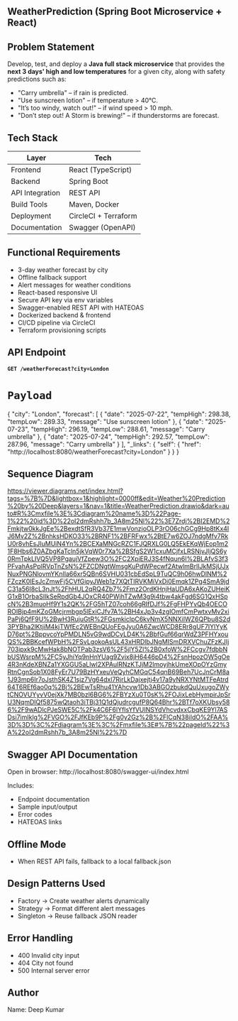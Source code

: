 ##  WeatherPrediction (Spring Boot Microservice + React)

## Problem Statement

Develop, test, and deploy a **Java full stack microservice** that provides the **next 3 days' high and low temperatures** for a given city, along with safety predictions such as:
- "Carry umbrella" – if rain is predicted.
- "Use sunscreen lotion" – if temperature > 40°C.
- "It’s too windy, watch out!" – if wind speed > 10 mph.
- "Don’t step out! A Storm is brewing!" – if thunderstorms are forecast.


## Tech Stack

| Layer          | Tech                         |
|----------------|------------------------------|
| Frontend       | React (TypeScript)           |
| Backend        | Spring Boot                  |
| API Integration| REST API                     |
| Build Tools    | Maven, Docker                |
| Deployment     | CircleCI + Terraform         |
| Documentation  | Swagger (OpenAPI)            |

## Functional Requirements

- 3-day weather forecast by city  
- Offline fallback support  
- Alert messages for weather conditions  
- React-based responsive UI  
- Secure API key via env variables  
- Swagger-enabled REST API with HATEOAS  
- Dockerized backend & frontend  
- CI/CD pipeline via CircleCI  
- Terraform provisioning scripts

## API Endpoint

**`GET /weatherForecast?city=London`**

# `Payload`
{
    "city": "London",
    "forecast": [
        {
            "date": "2025-07-22",
            "tempHigh": 298.38,
            "tempLow": 289.33,
            "message": "Use sunscreen lotion"
        },
        {
            "date": "2025-07-23",
            "tempHigh": 296.19,
            "tempLow": 288.61,
            "message": "Carry umbrella"
        },
        {
            "date": "2025-07-24",
            "tempHigh": 292.57,
            "tempLow": 287.96,
            "message": "Carry umbrella"
        }
    ],
    "_links": {
        "self": {
            "href": "http://localhost:8080/weatherForecast?city=London"
        }
    }
}


## Sequence Diagram
https://viewer.diagrams.net/index.html?tags=%7B%7D&lightbox=1&highlight=0000ff&edit=Weather%20Prediction%20by%20Deep&layers=1&nav=1&title=WeatherPrediction.drawio&dark=auto#R%3Cmxfile%3E%3Cdiagram%20name%3D%22Page-1%22%20id%3D%22oI2dmRshh7b_3A8m25Nl%22%3E7Zrdj%2BI2EMD%2Fmkjtw0kkJgEe%2BexdtSfR3Vb37E1mwVonzjoOLP3rO06chGCg9Hp8tKx4IJ6Mv2Z%2BnhksHDKO33%2BRNF1%2BFRFwx%2BtE7w6ZOJ7ndgMfv7RkU0r8vhEsJIuMUiN4Yn%2BCEXaMNGcRZC1FJQRXLG0LQ5EkEKqWjEop1m21F8Hbs6Z0AZbgKaTcln5jkVqW0r7Xa%2BSfgS2W1cxuMCjfxLRSNjvJljQS6y0RmTpkLIVQ5VP8PgaujVfZpew3O%2FC2XpiERJ3S4fNqun6I%2BLAfvS3f3PFvahAsPplRVpTnZsN%2FZCDNgtWmsgKuPdWPecwf2AtwlmBrlIJkMSjUJxNuxPNGNlovmYKnlIa66xr5QBn6SVHU031cbEdSpL9TuQC9h06hwDlNM%2FZczK0lEsJcZmwFj5CVfGipyJWeb1z7XQtTIRVKMiVxDi0Emqk1ZPg4SmA9jdC31a56I8cL3nJt%2FhHUL2qRQ4Zb7%2Fmz2OrdKHnjHaUDA6xAKoZUHeiKG1xB1OrbaSlIkSeRpdGb4JOxCR40PWjhTZwM3g9i4tbw4akFgd6SG1QxHSpcN%2B3muoHf9Y1s2QK%2FG5hTZ07coh66gRIfDJf%2FgFHPYvQb4OECOROIBjp4mKZoGMcjrmbgp5lExiCJfv7A%2BH4xJp3v4zgIOmfCmPwtxvMv2xiPaPj6QfF9U%2BwH3RujuGtR%2FGsmkiclpC6kvNmX5NNXiIWZ6QPbu8S2d3PYBha2lKtjiM4kjTWfEc2WEBnQUoFEgJyu0A6ZwcWCD8ERr8gUF7IYlYyKD76pt%2BppvcoYpPMDLN5vG9wdDCyLD4K%2BbfGuf66qrWdZ3PFHYxouQS%2BBKcefWPbH%2FSvLgokoAsUL43xHRDlbJNgMISmDRXVChuZFzKJIj703ipxk9cMwHak8bNOTPab3zsV6%2F5jlY5Zl%2B0xfoW%2FCcgv7fdbbNbUSWsrpM%2FC5yJhiYq9nHnYUag9Zvjx8jH6446pD4%2FsnHpozOW5gOe4R3nKdeXBNZa1YXGGU5aLlwl2XPAulRNzKTJjM2lmoyjhkUmeXOpOYzGmyRtnCgnSob1X08FyEr7U79BzHYxeuVeQyhCMGqC54qnB69Beh7UcJnCrM8a1J93mp6Ir7oJsthSK4Z1sjz7Vg64dxl7RjrLkDajxejtj4v17a9yNRXYNtMTFeAtrd64T6REf6ao0q%2Bj%2BEwTsRhu41YAhcvw1Db3ABGOzbukdQuUxugoZWytCNOVUYyvV0ejXk7MB0bzl6BG6%2FBYzXu0T0sK%2FOJixLebHympirJpSrU3NqmDlQf5875wQtaoh3iTBj31Q1dQjudrcgufP8Q64Bhr%2BTf7oXKUbsy586%2F9wADlcPJeSWE5C%2Fk4C6F6lYfIsYfVUINSYdVhcvdxxCbqKE9Yl7ASDsi7imIklg%2FVGO%2FJfKEb9P%2Fg0y2Gz%2B%2FlCqN38iIdO%2FAA%3D%3D%3C%2Fdiagram%3E%3C%2Fmxfile%3E#%7B%22pageId%22%3A%22oI2dmRshh7b_3A8m25Nl%22%7D

## Swagger API Documentation
Open in browser:
  http://localhost:8080/swagger-ui/index.html

Includes:
- Endpoint documentation
- Sample input/output
- Error codes
- HATEOAS links

## Offline Mode
- When REST API fails, fallback to a local fallback.json

## Design Patterns Used
- Factory	  -> Create weather alerts dynamically
- Strategy	-> Format different alert messages
- Singleton	-> Reuse fallback JSON reader

## Error Handling
- 400	Invalid city input
- 404	City not found
- 500	Internal server error

## Author
Name: Deep Kumar
